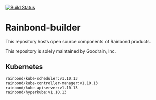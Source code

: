 [![Build Status](https://travis-ci.org/goodrain/k8s-builder.svg?branch=master)](https://travis-ci.org/goodrain/k8s-builder)
# Rainbond-builder

This repository hosts open source components of Rainbond products. 

This repository is solely maintained by Goodrain, Inc.

## Kubernetes

```bash
rainbond/kube-scheduler:v1.10.13
rainbond/kube-controller-manager:v1.10.13
rainbond/kube-apiserver:v1.10.13
rainbond/hyperkube:v1.10.13

```
